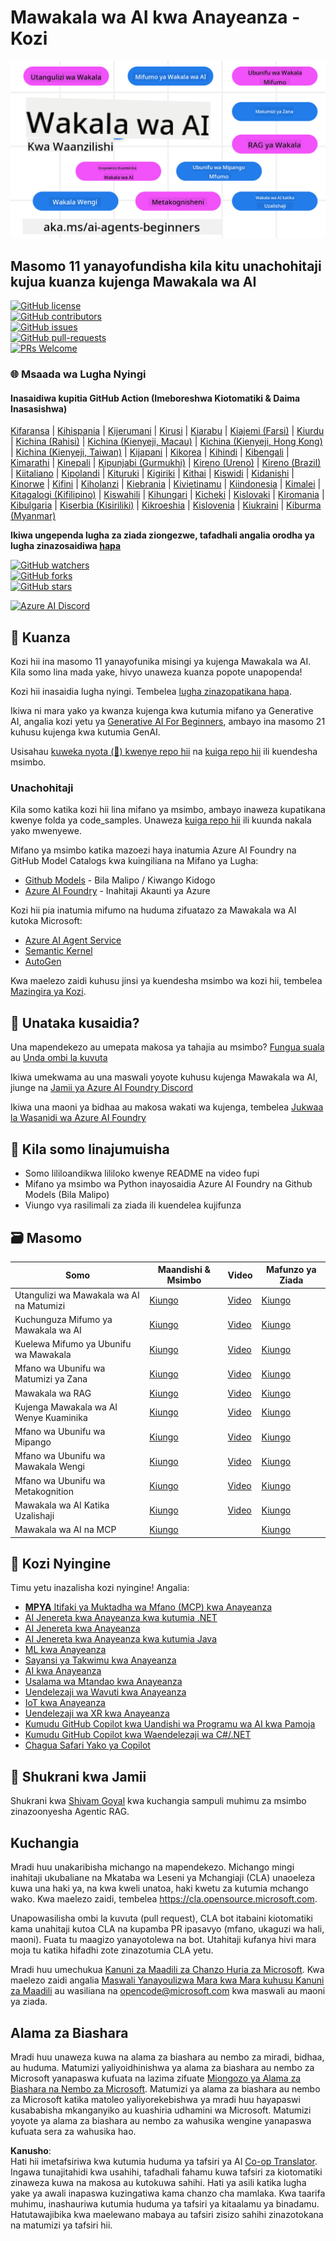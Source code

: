 <!--
CO_OP_TRANSLATOR_METADATA:
{
  "original_hash": "9b4c2650691b24b20e0c912d01a466a2",
  "translation_date": "2025-08-21T12:36:33+00:00",
  "source_file": "README.md",
  "language_code": "sw"
}
-->
# Mawakala wa AI kwa Anayeanza - Kozi

![Generative AI For Beginners](../../translated_images/repo-thumbnail.083b24afed61b6dd27a7fc53798bebe9edf688a41031163a1fca9f61c64d63ec.sw.png)

## Masomo 11 yanayofundisha kila kitu unachohitaji kujua kuanza kujenga Mawakala wa AI

[![GitHub license](https://img.shields.io/github/license/microsoft/ai-agents-for-beginners.svg)](https://github.com/microsoft/ai-agents-for-beginners/blob/master/LICENSE?WT.mc_id=academic-105485-koreyst)  
[![GitHub contributors](https://img.shields.io/github/contributors/microsoft/ai-agents-for-beginners.svg)](https://GitHub.com/microsoft/ai-agents-for-beginners/graphs/contributors/?WT.mc_id=academic-105485-koreyst)  
[![GitHub issues](https://img.shields.io/github/issues/microsoft/ai-agents-for-beginners.svg)](https://GitHub.com/microsoft/ai-agents-for-beginners/issues/?WT.mc_id=academic-105485-koreyst)  
[![GitHub pull-requests](https://img.shields.io/github/issues-pr/microsoft/ai-agents-for-beginners.svg)](https://GitHub.com/microsoft/ai-agents-for-beginners/pulls/?WT.mc_id=academic-105485-koreyst)  
[![PRs Welcome](https://img.shields.io/badge/PRs-welcome-brightgreen.svg?style=flat-square)](http://makeapullrequest.com?WT.mc_id=academic-105485-koreyst)

### 🌐 Msaada wa Lugha Nyingi

#### Inasaidiwa kupitia GitHub Action (Imeboreshwa Kiotomatiki & Daima Inasasishwa)

[Kifaransa](../fr/README.md) | [Kihispania](../es/README.md) | [Kijerumani](../de/README.md) | [Kirusi](../ru/README.md) | [Kiarabu](../ar/README.md) | [Kiajemi (Farsi)](../fa/README.md) | [Kiurdu](../ur/README.md) | [Kichina (Rahisi)](../zh/README.md) | [Kichina (Kienyeji, Macau)](../mo/README.md) | [Kichina (Kienyeji, Hong Kong)](../hk/README.md) | [Kichina (Kienyeji, Taiwan)](../tw/README.md) | [Kijapani](../ja/README.md) | [Kikorea](../ko/README.md) | [Kihindi](../hi/README.md) | [Kibengali](../bn/README.md) | [Kimarathi](../mr/README.md) | [Kinepali](../ne/README.md) | [Kipunjabi (Gurmukhi)](../pa/README.md) | [Kireno (Ureno)](../pt/README.md) | [Kireno (Brazil)](../br/README.md) | [Kiitaliano](../it/README.md) | [Kipolandi](../pl/README.md) | [Kituruki](../tr/README.md) | [Kigiriki](../el/README.md) | [Kithai](../th/README.md) | [Kiswidi](../sv/README.md) | [Kidanishi](../da/README.md) | [Kinorwe](../no/README.md) | [Kifini](../fi/README.md) | [Kiholanzi](../nl/README.md) | [Kiebrania](../he/README.md) | [Kivietinamu](../vi/README.md) | [Kiindonesia](../id/README.md) | [Kimalei](../ms/README.md) | [Kitagalogi (Kifilipino)](../tl/README.md) | [Kiswahili](./README.md) | [Kihungari](../hu/README.md) | [Kicheki](../cs/README.md) | [Kislovaki](../sk/README.md) | [Kiromania](../ro/README.md) | [Kibulgaria](../bg/README.md) | [Kiserbia (Kisiriliki)](../sr/README.md) | [Kikroeshia](../hr/README.md) | [Kislovenia](../sl/README.md) | [Kiukraini](../uk/README.md) | [Kiburma (Myanmar)](../my/README.md)

**Ikiwa ungependa lugha za ziada ziongezwe, tafadhali angalia orodha ya lugha zinazosaidiwa [hapa](https://github.com/Azure/co-op-translator/blob/main/getting_started/supported-languages.md)**

[![GitHub watchers](https://img.shields.io/github/watchers/microsoft/ai-agents-for-beginners.svg?style=social&label=Watch)](https://GitHub.com/microsoft/ai-agents-for-beginners/watchers/?WT.mc_id=academic-105485-koreyst)  
[![GitHub forks](https://img.shields.io/github/forks/microsoft/ai-agents-for-beginners.svg?style=social&label=Fork)](https://GitHub.com/microsoft/ai-agents-for-beginners/network/?WT.mc_id=academic-105485-koreyst)  
[![GitHub stars](https://img.shields.io/github/stars/microsoft/ai-agents-for-beginners.svg?style=social&label=Star)](https://GitHub.com/microsoft/ai-agents-for-beginners/stargazers/?WT.mc_id=academic-105485-koreyst)

[![Azure AI Discord](https://dcbadge.limes.pink/api/server/kzRShWzttr)](https://discord.gg/kzRShWzttr)

## 🌱 Kuanza

Kozi hii ina masomo 11 yanayofunika misingi ya kujenga Mawakala wa AI. Kila somo lina mada yake, hivyo unaweza kuanza popote unapopenda!

Kozi hii inasaidia lugha nyingi. Tembelea [lugha zinazopatikana hapa](../..). 

Ikiwa ni mara yako ya kwanza kujenga kwa kutumia mifano ya Generative AI, angalia kozi yetu ya [Generative AI For Beginners](https://aka.ms/genai-beginners), ambayo ina masomo 21 kuhusu kujenga kwa kutumia GenAI.

Usisahau [kuweka nyota (🌟) kwenye repo hii](https://docs.github.com/en/get-started/exploring-projects-on-github/saving-repositories-with-stars?WT.mc_id=academic-105485-koreyst) na [kuiga repo hii](https://github.com/microsoft/ai-agents-for-beginners/fork) ili kuendesha msimbo.

### Unachohitaji

Kila somo katika kozi hii lina mifano ya msimbo, ambayo inaweza kupatikana kwenye folda ya code_samples. Unaweza [kuiga repo hii](https://github.com/microsoft/ai-agents-for-beginners/fork) ili kuunda nakala yako mwenyewe.  

Mifano ya msimbo katika mazoezi haya inatumia Azure AI Foundry na GitHub Model Catalogs kwa kuingiliana na Mifano ya Lugha:

- [Github Models](https://aka.ms/ai-agents-beginners/github-models) - Bila Malipo / Kiwango Kidogo
- [Azure AI Foundry](https://aka.ms/ai-agents-beginners/ai-foundry) - Inahitaji Akaunti ya Azure

Kozi hii pia inatumia mifumo na huduma zifuatazo za Mawakala wa AI kutoka Microsoft:

- [Azure AI Agent Service](https://aka.ms/ai-agents-beginners/ai-agent-service)  
- [Semantic Kernel](https://aka.ms/ai-agents-beginners/semantic-kernel)  
- [AutoGen](https://aka.ms/ai-agents/autogen)  

Kwa maelezo zaidi kuhusu jinsi ya kuendesha msimbo wa kozi hii, tembelea [Mazingira ya Kozi](./00-course-setup/README.md).

## 🙏 Unataka kusaidia?

Una mapendekezo au umepata makosa ya tahajia au msimbo? [Fungua suala](https://github.com/microsoft/ai-agents-for-beginners/issues?WT.mc_id=academic-105485-koreyst) au [Unda ombi la kuvuta](https://github.com/microsoft/ai-agents-for-beginners/pulls?WT.mc_id=academic-105485-koreyst)

Ikiwa umekwama au una maswali yoyote kuhusu kujenga Mawakala wa AI, jiunge na [Jamii ya Azure AI Foundry Discord](https://discord.gg/kzRShWzttr)  

Ikiwa una maoni ya bidhaa au makosa wakati wa kujenga, tembelea [Jukwaa la Wasanidi wa Azure AI Foundry](https://aka.ms/azureaifoundry/forum)

## 📂 Kila somo linajumuisha

- Somo lililoandikwa lililoko kwenye README na video fupi  
- Mifano ya msimbo wa Python inayosaidia Azure AI Foundry na Github Models (Bila Malipo)  
- Viungo vya rasilimali za ziada ili kuendelea kujifunza  

## 🗃️ Masomo

| **Somo**                                | **Maandishi & Msimbo**                            | **Video**                                                  | **Mafunzo ya Ziada**                                                                 |
|------------------------------------------|----------------------------------------------------|------------------------------------------------------------|--------------------------------------------------------------------------------------|
| Utangulizi wa Mawakala wa AI na Matumizi | [Kiungo](./01-intro-to-ai-agents/README.md)        | [Video](https://youtu.be/3zgm60bXmQk?si=z8QygFvYQv-9WtO1)  | [Kiungo](https://aka.ms/ai-agents-beginners/collection?WT.mc_id=academic-105485-koreyst) |
| Kuchunguza Mifumo ya Mawakala wa AI      | [Kiungo](./02-explore-agentic-frameworks/README.md)| [Video](https://youtu.be/ODwF-EZo_O8?si=Vawth4hzVaHv-u0H)  | [Kiungo](https://aka.ms/ai-agents-beginners/collection?WT.mc_id=academic-105485-koreyst) |
| Kuelewa Mifumo ya Ubunifu wa Mawakala    | [Kiungo](./03-agentic-design-patterns/README.md)   | [Video](https://youtu.be/m9lM8qqoOEA?si=BIzHwzstTPL8o9GF)  | [Kiungo](https://aka.ms/ai-agents-beginners/collection?WT.mc_id=academic-105485-koreyst) |
| Mfano wa Ubunifu wa Matumizi ya Zana     | [Kiungo](./04-tool-use/README.md)                  | [Video](https://youtu.be/vieRiPRx-gI?si=2z6O2Xu2cu_Jz46N)  | [Kiungo](https://aka.ms/ai-agents-beginners/collection?WT.mc_id=academic-105485-koreyst) |
| Mawakala wa RAG                          | [Kiungo](./05-agentic-rag/README.md)               | [Video](https://youtu.be/WcjAARvdL7I?si=gKPWsQpKiIlDH9A3)  | [Kiungo](https://aka.ms/ai-agents-beginners/collection?WT.mc_id=academic-105485-koreyst) |
| Kujenga Mawakala wa AI Wenye Kuaminika   | [Kiungo](./06-building-trustworthy-agents/README.md)| [Video](https://youtu.be/iZKkMEGBCUQ?si=jZjpiMnGFOE9L8OK ) | [Kiungo](https://aka.ms/ai-agents-beginners/collection?WT.mc_id=academic-105485-koreyst) |
| Mfano wa Ubunifu wa Mipango              | [Kiungo](./07-planning-design/README.md)           | [Video](https://youtu.be/kPfJ2BrBCMY?si=6SC_iv_E5-mzucnC)  | [Kiungo](https://aka.ms/ai-agents-beginners/collection?WT.mc_id=academic-105485-koreyst) |
| Mfano wa Ubunifu wa Mawakala Wengi       | [Kiungo](./08-multi-agent/README.md)               | [Video](https://youtu.be/V6HpE9hZEx0?si=rMgDhEu7wXo2uo6g)  | [Kiungo](https://aka.ms/ai-agents-beginners/collection?WT.mc_id=academic-105485-koreyst) |
| Mfano wa Ubunifu wa Metakognition         | [Kiungo](./09-metacognition/README.md)             | [Video](https://youtu.be/His9R6gw6Ec?si=8gck6vvdSNCt6OcF)  | [Kiungo](https://aka.ms/ai-agents-beginners/collection?WT.mc_id=academic-105485-koreyst) |
| Mawakala wa AI Katika Uzalishaji         | [Kiungo](./10-ai-agents-production/README.md)      | [Video](https://youtu.be/l4TP6IyJxmQ?si=31dnhexRo6yLRJDl)  | [Kiungo](https://aka.ms/ai-agents-beginners/collection?WT.mc_id=academic-105485-koreyst) |
| Mawakala wa AI na MCP                    | [Kiungo](./11-mcp/README.md)                       |                                                            | [Kiungo](https://aka.ms/mcp-for-beginners)                                               |

## 🎒 Kozi Nyingine

Timu yetu inazalisha kozi nyingine! Angalia:
- [**MPYA** Itifaki ya Muktadha wa Mfano (MCP) kwa Anayeanza](https://github.com/microsoft/mcp-for-beginners?WT.mc_id=academic-105485-koreyst)
- [AI Jenereta kwa Anayeanza kwa kutumia .NET](https://github.com/microsoft/Generative-AI-for-beginners-dotnet?WT.mc_id=academic-105485-koreyst)
- [AI Jenereta kwa Anayeanza](https://github.com/microsoft/generative-ai-for-beginners?WT.mc_id=academic-105485-koreyst)
- [AI Jenereta kwa Anayeanza kwa kutumia Java](https://github.com/microsoft/generative-ai-for-beginners-java?WT.mc_id=academic-105485-koreyst)
- [ML kwa Anayeanza](https://aka.ms/ml-beginners?WT.mc_id=academic-105485-koreyst)
- [Sayansi ya Takwimu kwa Anayeanza](https://aka.ms/datascience-beginners?WT.mc_id=academic-105485-koreyst)
- [AI kwa Anayeanza](https://aka.ms/ai-beginners?WT.mc_id=academic-105485-koreyst)
- [Usalama wa Mtandao kwa Anayeanza](https://github.com/microsoft/Security-101??WT.mc_id=academic-96948-sayoung)
- [Uendelezaji wa Wavuti kwa Anayeanza](https://aka.ms/webdev-beginners?WT.mc_id=academic-105485-koreyst)
- [IoT kwa Anayeanza](https://aka.ms/iot-beginners?WT.mc_id=academic-105485-koreyst)
- [Uendelezaji wa XR kwa Anayeanza](https://github.com/microsoft/xr-development-for-beginners?WT.mc_id=academic-105485-koreyst)
- [Kumudu GitHub Copilot kwa Uandishi wa Programu wa AI kwa Pamoja](https://aka.ms/GitHubCopilotAI?WT.mc_id=academic-105485-koreyst)
- [Kumudu GitHub Copilot kwa Waendelezaji wa C#/.NET](https://github.com/microsoft/mastering-github-copilot-for-dotnet-csharp-developers?WT.mc_id=academic-105485-koreyst)
- [Chagua Safari Yako ya Copilot](https://github.com/microsoft/CopilotAdventures?WT.mc_id=academic-105485-koreyst)

## 🌟 Shukrani kwa Jamii

Shukrani kwa [Shivam Goyal](https://www.linkedin.com/in/shivam2003/) kwa kuchangia sampuli muhimu za msimbo zinazoonyesha Agentic RAG. 

## Kuchangia

Mradi huu unakaribisha michango na mapendekezo. Michango mingi inahitaji ukubaliane na 
Mkataba wa Leseni ya Mchangiaji (CLA) unaoeleza kuwa una haki ya, na kwa kweli unatoa, haki kwetu 
za kutumia mchango wako. Kwa maelezo zaidi, tembelea 
<https://cla.opensource.microsoft.com>.

Unapowasilisha ombi la kuvuta (pull request), CLA bot itabaini kiotomatiki kama unahitaji kutoa 
CLA na kupamba PR ipasavyo (mfano, ukaguzi wa hali, maoni). Fuata tu maagizo 
yanayotolewa na bot. Utahitaji kufanya hivi mara moja tu katika hifadhi zote zinazotumia CLA yetu.

Mradi huu umechukua [Kanuni za Maadili za Chanzo Huria za Microsoft](https://opensource.microsoft.com/codeofconduct/).
Kwa maelezo zaidi angalia [Maswali Yanayoulizwa Mara kwa Mara kuhusu Kanuni za Maadili](https://opensource.microsoft.com/codeofconduct/faq/) au 
wasiliana na [opencode@microsoft.com](mailto:opencode@microsoft.com) kwa maswali au maoni ya ziada.

## Alama za Biashara

Mradi huu unaweza kuwa na alama za biashara au nembo za miradi, bidhaa, au huduma. Matumizi yaliyoidhinishwa ya 
alama za biashara au nembo za Microsoft yanapaswa kufuata na lazima zifuate 
[Miongozo ya Alama za Biashara na Nembo za Microsoft](https://www.microsoft.com/legal/intellectualproperty/trademarks/usage/general).
Matumizi ya alama za biashara au nembo za Microsoft katika matoleo yaliyorekebishwa ya mradi huu hayapaswi kusababisha mkanganyiko au kuashiria udhamini wa Microsoft. 
Matumizi yoyote ya alama za biashara au nembo za wahusika wengine yanapaswa kufuata sera za wahusika hao.

**Kanusho**:  
Hati hii imetafsiriwa kwa kutumia huduma ya tafsiri ya AI [Co-op Translator](https://github.com/Azure/co-op-translator). Ingawa tunajitahidi kwa usahihi, tafadhali fahamu kuwa tafsiri za kiotomatiki zinaweza kuwa na makosa au kutokuwa sahihi. Hati ya asili katika lugha yake ya awali inapaswa kuzingatiwa kama chanzo cha mamlaka. Kwa taarifa muhimu, inashauriwa kutumia huduma ya tafsiri ya kitaalamu ya binadamu. Hatutawajibika kwa maelewano mabaya au tafsiri zisizo sahihi zinazotokana na matumizi ya tafsiri hii.